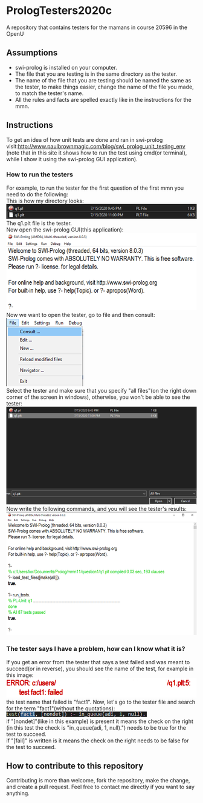 # PrologTesters2020c
A repository that contains testers for the mamans in course 20596 in the OpenU


## Assumptions
* swi-prolog is installed on your computer.
* The file that you are testing is in the same directory as the tester.
* The name of the file that you are testing should be named the same as the tester, to make things easier, change the name of the file you made, to match the tester's name.
* All the rules and facts are spelled exactly like in the instructions for the mmn.
## Instructions
To get an idea of how unit tests are done and ran in swi-prolog visit:http://www.paulbrownmagic.com/blog/swi_prolog_unit_testing_env (note that in this site it shows how to run the test using cmd(or terminal), while I show it using the swi-prolog GUI application).
### How to run the testers
For example, to run the tester for the first question of the first mmn you need to do the following:<br/>
This is how my directory looks:
![Step 1](readme_images/1.png?raw=true "Title")<br/>
The q1.plt file is the tester.<br/>
Now open the swi-prolog GUI(this application):
![Step 2](readme_images/2.png?raw=true "Title")<br/>
Now we want to open the tester, go to file and then consult:<br/>
![Step 3](readme_images/3.png?raw=true "Title")<br/>
Select the tester and make sure that you specify "all files"(on the right down corner of the screen in windows), otherwise, you won't be able to see the tester:<br/>
![Step 4](readme_images/4.png?raw=true "Title")<br/>
Now write the following commands, and you will see the tester's results:<br/>
![Step 5](readme_images/5.png?raw=true "Title")<br/>
### The tester says I have a problem, how can I know what it is?
If you get an error from the tester that says a test failed and was meant to succeed(or in reverse), you should see the name of the test, for example in this image:<br/>
![Error 1](readme_images/6.png?raw=true "Title")<br/>
the test name that failed is "fact1".
Now, let's go to the tester file and search for the term "fact1"(without the quotations):
![Error 2](readme_images/7.png?raw=true "Title")<br/>
if "[nondet]"(like in this example) is present it means the check on the right (in this test the check is "in_queue(adi, 1, null).") needs to be true for the test to succeed.<br/>
if "[fail]" is written is it means the check on the right needs to be false for the test to succeed.
## How to contribute to this repository
Contributing is more than welcome, fork the repository, make the change, and create a pull request. Feel free to contact me directly if you want to say anything.
